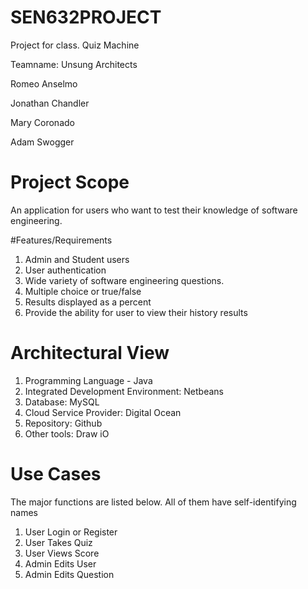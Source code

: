 # SEN632PROJECT
Project for class.  Quiz Machine

Teamname: Unsung Architects

Romeo Anselmo

Jonathan Chandler

Mary Coronado

Adam Swogger

# Project Scope 
An application for users who want to test their knowledge of software engineering. 

#Features/Requirements 
1. Admin and Student users
2. User authentication
3. Wide variety of software engineering questions.
4. Multiple choice or true/false 
5. Results displayed as a percent
6. Provide the ability for user to view their history results

# Architectural View 
1. Programming Language - Java
2. Integrated Development Environment: Netbeans
3. Database: MySQL 
4. Cloud Service Provider: Digital Ocean
4. Repository: Github
5. Other tools: Draw iO

# Use Cases

The major functions are listed below.  All of them have self-identifying names

1. User Login or Register
2. User Takes Quiz
3. User Views Score
4. Admin Edits User
5. Admin Edits Question


